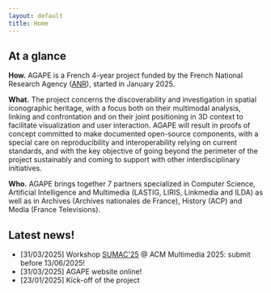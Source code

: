 ```yaml
---
layout: default
title: Home
---
```


<h2> At a glance</h2>

**How.** AGAPE is a French 4-year project funded by the French National Research Agency (<a href="https://anr.fr/en/" target=new>ANR</a>), started in January 2025. 

**What.** The project concerns the discoverability and investigation in spatial iconographic heritage, with a focus both on their multimodal analysis, linking and confrontation and on their joint positioning in 3D context to facilitate visualization and user interaction. AGAPE will result in proofs of concept committed to make documented open-source components, with a special care on reproducibility and interoperability relying on current standards, and with the key objective of going beyond the perimeter of the project sustainably and coming to support with other interdisciplinary initiatives.

**Who.** AGAPE brings together 7 partners specialized in Computer Science, Artificial Intelligence and Multimedia (LASTIG, LIRIS, Linkmedia and ILDA) as well as in Archives (Archives nationales de France), History (ACP) and Media (France Televisions).

<h2> Latest news!</h2>

<ul>
  <li>[31/03/2025] Workshop <a href="https://sumac-workshops.github.io/2025/" target=new>SUMAC'25</a> @ ACM Multimedia 2025: submit before 13/06/2025!</li>
  <li>[31/03/2025] AGAPE website online!</li>
  <li>[23/01/2025] Kick-off of the project</li>
</ul>
